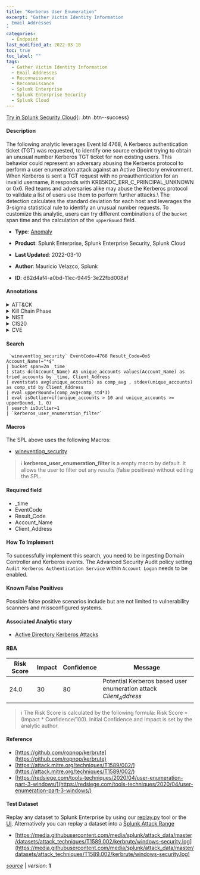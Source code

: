 ```yaml
---
title: "Kerberos User Enumeration"
excerpt: "Gather Victim Identity Information
, Email Addresses
"
categories:
  - Endpoint
last_modified_at: 2022-03-10
toc: true
toc_label: ""
tags:
  - Gather Victim Identity Information
  - Email Addresses
  - Reconnaissance
  - Reconnaissance
  - Splunk Enterprise
  - Splunk Enterprise Security
  - Splunk Cloud
---
```




[Try in Splunk Security Cloud](https://www.splunk.com/en_us/products/cyber-security.html){: .btn .btn--success}

#### Description

The following analytic leverages Event Id 4768, A Kerberos authentication ticket (TGT) was requested, to identify one source endpoint trying to obtain an unusual number Kerberos TGT ticket for non existing users. This behavior could represent an adversary abusing the Kerberos protocol to perform a user enumeration attack against an Active Directory environment. When Kerberos is sent a TGT request with no preauthentication for an invalid username, it responds with KRB5KDC_ERR_C_PRINCIPAL_UNKNOWN or 0x6. Red teams and adversaries alike may abuse the Kerberos protocol to validate a list of users use them to perform further attacks.\ The detection calculates the standard deviation for each host and leverages the 3-sigma statistical rule to identify an unusual number requests. To customize this analytic, users can try different combinations of the `bucket` span time and the calculation of the `upperBound` field.

- **Type**: [Anomaly](https://github.com/splunk/security_content/wiki/Detection-Analytic-Types)
- **Product**: Splunk Enterprise, Splunk Enterprise Security, Splunk Cloud

- **Last Updated**: 2022-03-10
- **Author**: Mauricio Velazco, Splunk
- **ID**: d82d4af4-a0bd-11ec-9445-3e22fbd008af


#### Annotations

<details>
  <summary>ATT&CK</summary>

<div markdown="1">


| ID             | Technique        |  Tactic             |
| -------------- | ---------------- |-------------------- |
| [T1589](https://attack.mitre.org/techniques/T1589/) | Gather Victim Identity Information | Reconnaissance |

| [T1589.002](https://attack.mitre.org/techniques/T1589/002/) | Email Addresses | Reconnaissance |

</div>
</details>


<details>
  <summary>Kill Chain Phase</summary>

<div markdown="1">

* Reconnaissance


</div>
</details>


<details>
  <summary>NIST</summary>

<div markdown="1">



</div>
</details>

<details>
  <summary>CIS20</summary>

<div markdown="1">



</div>
</details>

<details>
  <summary>CVE</summary>

<div markdown="1">


</div>
</details>

#### Search 

```
 `wineventlog_security` EventCode=4768 Result_Code=0x6 Account_Name!="*$" 
| bucket span=2m _time 
| stats dc(Account_Name) AS unique_accounts values(Account_Name) as tried_accounts by _time, Client_Address 
| eventstats avg(unique_accounts) as comp_avg , stdev(unique_accounts) as comp_std by Client_Address 
| eval upperBound=(comp_avg+comp_std*3) 
| eval isOutlier=if(unique_accounts > 10 and unique_accounts >= upperBound, 1, 0) 
| search isOutlier=1 
| `kerberos_user_enumeration_filter`
```

#### Macros
The SPL above uses the following Macros:
* [wineventlog_security](https://github.com/splunk/security_content/blob/develop/macros/wineventlog_security.yml)

> :information_source:
> **kerberos_user_enumeration_filter** is a empty macro by default. It allows the user to filter out any results (false positives) without editing the SPL.

#### Required field
* _time
* EventCode
* Result_Code
* Account_Name
* Client_Address


#### How To Implement
To successfully implement this search, you need to be ingesting Domain Controller and Kerberos events. The Advanced Security Audit policy setting `Audit Kerberos Authentication Service` within `Account Logon` needs to be enabled.

#### Known False Positives
Possible false positive scenarios include but are not limited to vulnerability scanners and missconfigured systems.

#### Associated Analytic story
* [Active Directory Kerberos Attacks](/stories/active_directory_kerberos_attacks)




#### RBA

| Risk Score  | Impact      | Confidence   | Message      |
| ----------- | ----------- |--------------|--------------|
| 24.0 | 30 | 80 | Potential Kerberos based user enumeration attack $Client_Address$ |


> :information_source:
> The Risk Score is calculated by the following formula: Risk Score = (Impact * Confidence/100). Initial Confidence and Impact is set by the analytic author. 

#### Reference

* [https://github.com/ropnop/kerbrute](https://github.com/ropnop/kerbrute)
* [https://attack.mitre.org/techniques/T1589/002/](https://attack.mitre.org/techniques/T1589/002/)
* [https://redsiege.com/tools-techniques/2020/04/user-enumeration-part-3-windows/](https://redsiege.com/tools-techniques/2020/04/user-enumeration-part-3-windows/)



#### Test Dataset
Replay any dataset to Splunk Enterprise by using our [replay.py](https://github.com/splunk/attack_data#using-replaypy) tool or the [UI](https://github.com/splunk/attack_data#using-ui).
Alternatively you can replay a dataset into a [Splunk Attack Range](https://github.com/splunk/attack_range#replay-dumps-into-attack-range-splunk-server)


* [https://media.githubusercontent.com/media/splunk/attack_data/master/datasets/attack_techniques/T1589.002/kerbrute/windows-security.log](https://media.githubusercontent.com/media/splunk/attack_data/master/datasets/attack_techniques/T1589.002/kerbrute/windows-security.log)



[*source*](https://github.com/splunk/security_content/tree/develop/detections/endpoint/kerberos_user_enumeration.yml) \| *version*: **1**